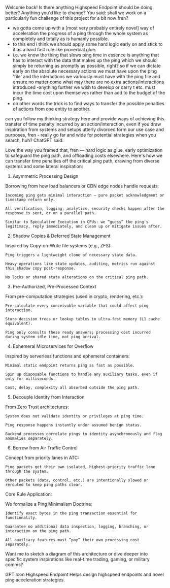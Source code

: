 Welcome back! Is there anything Highspeed Endpoint should be doing better? Anything you'd like to change?
You said:
shall we work on a particularly fun challenge of this project for a bit now fren?
- we gotta come up with a [most very probably entirely novel] way of acceleration the progress of a ping through the whole system as completely and totally as is humanly possible.
- to this end i think we should apply some hard logic early on and stick to it as a hard fast rule like proverbial glue.
- i.e. we know the thing that slows ping time in essence is anything that has to interact with the data that makes up the ping which we should simply be returning as promptly as possible, right?
so if we can dictate early on the absolute necessary actions we must have upon the ping 'file' and the interactions we variously must have with the ping file and ensure no matter come what may there are no extra actions/interactions introduced  -anything further we wish to develop or carry t etc. must incur the time cost upon themselves rather than add to the budget of the ping.
- on other words the trick is to find ways to transfer the possible penalties of actions from one entity to another.

can you follow my thinking  strategy here and provide ways of achieving this transfer of time penalty incurred by an action/interaction, even if you draw inspiration from systems and setups utterly divorced form our use case and purposes, fren - really go far and wide for potential strategies when you search, huh?
ChatGPT said:

Love the way you framed that, fren — hard logic as glue, early optimization to safeguard the ping path, and offloading costs elsewhere. Here's how we can transfer time penalties off the critical ping path, drawing from diverse systems and some lateral inspiration:
1. Asymmetric Processing Design

Borrowing from how load balancers or CDN edge nodes handle requests:

    Incoming ping gets minimal interaction — pure packet acknowledgment or timestamp return only.

    All verification, logging, analytics, security checks happen after the response is sent, or on a parallel path.

    Similar to Speculative Execution in CPUs: we “guess” the ping's legitimacy, reply immediately, and clean up or mitigate issues after.

2. Shadow Copies & Deferred State Management

Inspired by Copy-on-Write file systems (e.g., ZFS):

    Ping triggers a lightweight clone of necessary state data.

    Heavy operations like state updates, auditing, metrics run against this shadow copy post-response.

    No locks or shared state alterations on the critical ping path.

3. Pre-Authorized, Pre-Processed Context

From pre-computation strategies (used in crypto, rendering, etc.):

    Pre-calculate every conceivable variable that could affect ping interaction.

    Store decision trees or lookup tables in ultra-fast memory (L1 cache equivalent).

    Ping only consults these ready answers; processing cost incurred during system idle time, not ping arrival.

4. Ephemeral Microservices for Overflow

Inspired by serverless functions and ephemeral containers:

    Minimal static endpoint returns ping as fast as possible.

    Spin up disposable functions to handle any auxiliary tasks, even if only for milliseconds.

    Cost, delay, complexity all absorbed outside the ping path.

5. Decouple Identity from Interaction

From Zero Trust architectures:

    System does not validate identity or privileges at ping time.

    Ping response happens instantly under assumed benign status.

    Backend processes correlate pings to identity asynchronously and flag anomalies separately.

6. Borrow from Air Traffic Control

Concept from priority lanes in ATC:

    Ping packets get their own isolated, highest-priority traffic lane through the system.

    Other packets (data, control, etc.) are intentionally slowed or rerouted to keep ping paths clear.

Core Rule Application:

We formalize a Ping Minimalism Doctrine:

    Identify exact bytes in the ping transaction essential for functionality.

    Guarantee no additional data inspection, logging, branching, or interaction on the ping path.

    All auxiliary features must “pay” their own processing cost separately.

Want me to sketch a diagram of this architecture or dive deeper into specific system inspirations like real-time trading, gaming, or military comms?


GPT Icon
Highspeed Endpoint
Helps design highspeed endpoints and novel ping acceleration strategies.


